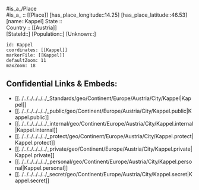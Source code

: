 ﻿---
location: [46.53,14.25] 
mapzoom: [7,12] 
mapmarker: city 
type: City
tags:
- geo/City


SpocWebEntityId: 31298
isDeleted: false
confidential: public

---
#is_a_/Place  
#is_a_ :: [[Place]] 
[has_place_longitude::14.25] 
[has_place_latitude::46.53] 
[name::Kappel] 
State ::  
Country :: [[Austria]]  
[StateId::] 
[Population::] 
[Unknown::] 


```leaflet
id: Kappel
coordinates: [[Kappel]] 
markerFile: [[Kappel]] 
defaultZoom: 11 
maxZoom: 18
```


## Confidential Links & Embeds: 
- [[../../../../../../_Standards/geo/Continent/Europe/Austria/City/Kappel|Kappel]] 
- [[../../../../../../_public/geo/Continent/Europe/Austria/City/Kappel.public|Kappel.public]] 
- [[../../../../../../_internal/geo/Continent/Europe/Austria/City/Kappel.internal|Kappel.internal]] 
- [[../../../../../../_protect/geo/Continent/Europe/Austria/City/Kappel.protect|Kappel.protect]] 
- [[../../../../../../_private/geo/Continent/Europe/Austria/City/Kappel.private|Kappel.private]] 
- [[../../../../../../_personal/geo/Continent/Europe/Austria/City/Kappel.personal|Kappel.personal]] 
- [[../../../../../../_secret/geo/Continent/Europe/Austria/City/Kappel.secret|Kappel.secret]] 
